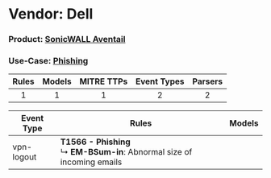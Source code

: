 Vendor: Dell
============
### Product: [SonicWALL Aventail](../ds_dell_sonicwall_aventail.md)
### Use-Case: [Phishing](../../../../UseCases/uc_phishing.md)

| Rules | Models | MITRE TTPs | Event Types | Parsers |
|:-----:|:------:|:----------:|:-----------:|:-------:|
|   1   |   1    |     1      |      2      |    2    |

| Event Type | Rules                                                                             | Models |
| ---------- | --------------------------------------------------------------------------------- | ------ |
| vpn-logout | <b>T1566 - Phishing</b><br> ↳ <b>EM-BSum-in</b>: Abnormal size of incoming emails |        |